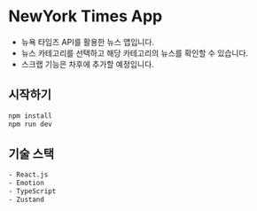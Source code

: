 # NewYork Times App

- 뉴욕 타임즈 API를 활용한 뉴스 앱입니다.
- 뉴스 카테고리를 선택하고 해당 카테고리의 뉴스를 확인할 수 있습니다.
- 스크랩 기능은 차후에 추가할 예정입니다.

## 시작하기

```bash
npm install
npm run dev
```

## 기술 스택

```bash
- React.js
- Emotion
- TypeScript
- Zustand
```
